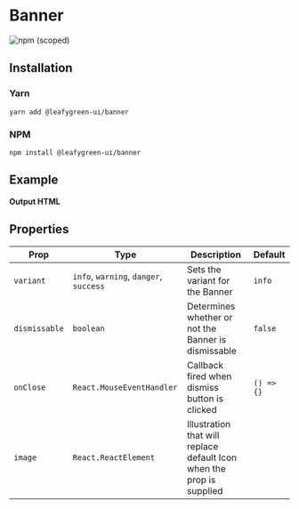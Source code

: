 # Banner

![npm (scoped)](https://img.shields.io/npm/v/@leafygreen-ui/banner.svg)

## Installation

### Yarn

```shell
yarn add @leafygreen-ui/banner
```

### NPM

```shell
npm install @leafygreen-ui/banner
```

## Example

**Output HTML**

## Properties

| Prop          | Type                                   | Description                                                           | Default    |
| ------------- | -------------------------------------- | --------------------------------------------------------------------- | ---------- |
| `variant`     | `info`, `warning`, `danger`, `success` | Sets the variant for the Banner                                       | `info`     |
| `dismissable` | `boolean`                              | Determines whether or not the Banner is dismissable                   | `false`    |
| `onClose`     | `React.MouseEventHandler`              | Callback fired when dismiss button is clicked                         | `() => {}` |
| `image`       | `React.ReactElement`                   | Illustration that will replace default Icon when the prop is supplied |            |
